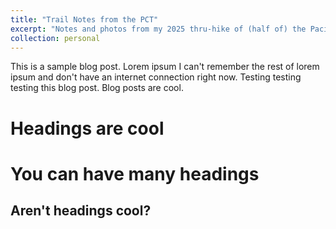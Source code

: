 ```yaml
---
title: "Trail Notes from the PCT"
excerpt: "Notes and photos from my 2025 thru-hike of (half of) the Pacific Crest Trail<br/><img src='/images/500x300.png'>"
collection: personal
---
```


This is a sample blog post. Lorem ipsum I can't remember the rest of lorem ipsum and don't have an internet connection right now. Testing testing testing this blog post. Blog posts are cool.

Headings are cool
======

You can have many headings
======

Aren't headings cool?
------